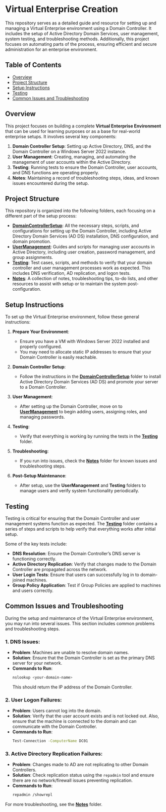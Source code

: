 # Virtual Enterprise Creation

This repository serves as a detailed guide and resource for setting up and managing a Virtual Enterprise environment using a Domain Controller. It includes the setup of Active Directory Domain Services, user management, system testing, and troubleshooting methods. Additionally, this project focuses on automating parts of the process, ensuring efficient and secure administration for an enterprise environment.

## Table of Contents

- [Overview](#overview)
- [Project Structure](#project-structure)
- [Setup Instructions](#setup-instructions)
- [Testing](#testing)
- [Common Issues and Troubleshooting](#common-issues-and-troubleshooting)

## Overview

This project focuses on building a complete **Virtual Enterprise Environment** that can be used for learning purposes or as a base for real-world enterprise setups. It involves several key components:

1. **Domain Controller Setup**: Setting up Active Directory, DNS, and the Domain Controller on a Windows Server 2022 instance.
2. **User Management**: Creating, managing, and automating the management of user accounts within the Active Directory.
3. **Testing**: Running tests to ensure the Domain Controller, user accounts, and DNS functions are operating properly.
4. **Notes**: Maintaining a record of troubleshooting steps, ideas, and known issues encountered during the setup.

## Project Structure

This repository is organized into the following folders, each focusing on a different part of the setup process:

- **[DomainControllerSetup](./DomainControllerSetup)**: All the necessary steps, scripts, and configurations for setting up the Domain Controller, including Active Directory Domain Services (AD DS) installation, DNS configuration, and domain promotion.
- **[UserManagement](./UserManagement)**: Guides and scripts for managing user accounts in Active Directory, including user creation, password management, and group assignments.
- **[Testing](./Testing)**: Test cases, scripts, and methods to verify that your domain controller and user management processes work as expected. This includes DNS verification, AD replication, and logon tests.
- **[Notes](./Notes)**: A collection of notes, troubleshooting tips, to-do lists, and other resources to assist with setup or to maintain the system post-configuration.

## Setup Instructions

To set up the Virtual Enterprise environment, follow these general instructions:

1. **Prepare Your Environment**:
   - Ensure you have a VM with Windows Server 2022 installed and properly configured.
   - You may need to allocate static IP addresses to ensure that your Domain Controller is easily reachable.

2. **Domain Controller Setup**:
   - Follow the instructions in the **[DomainControllerSetup](./DomainControllerSetup)** folder to install Active Directory Domain Services (AD DS) and promote your server to a Domain Controller.

3. **User Management**:
   - After setting up the Domain Controller, move on to **[UserManagement](./UserManagement)** to begin adding users, assigning roles, and managing passwords.

4. **Testing**:
   - Verify that everything is working by running the tests in the **[Testing](./Testing)** folder.

5. **Troubleshooting**:
   - If you run into issues, check the **[Notes](./Notes)** folder for known issues and troubleshooting steps.

6. **Post-Setup Maintenance**:
   - After setup, use the **UserManagement** and **Testing** folders to manage users and verify system functionality periodically.

## Testing

Testing is critical for ensuring that the Domain Controller and user management systems function as expected. The **[Testing](./Testing)** folder contains a series of steps and scripts to help verify that everything works after initial setup.

Some of the key tests include:

- **DNS Resolution**: Ensure the Domain Controller’s DNS server is functioning correctly.
- **Active Directory Replication**: Verify that changes made to the Domain Controller are propagated across the network.
- **User Login Tests**: Ensure that users can successfully log in to domain-joined machines.
- **Group Policy Application**: Test if Group Policies are applied to machines and users correctly.

## Common Issues and Troubleshooting

During the setup and maintenance of the Virtual Enterprise environment, you may run into several issues. This section includes common problems and troubleshooting steps.

### 1. **DNS Issues**:
   - **Problem**: Machines are unable to resolve domain names.
   - **Solution**: Ensure that the Domain Controller is set as the primary DNS server for your network.
   - **Commands to Run**:
     ```bash
     nslookup <your-domain-name>
     ```
     This should return the IP address of the Domain Controller.

### 2. **User Logon Failures**:
   - **Problem**: Users cannot log into the domain.
   - **Solution**: Verify that the user account exists and is not locked out. Also, ensure that the machine is connected to the domain and can communicate with the Domain Controller.
   - **Commands to Run**:
     ```bash
     Test-Connection -ComputerName DC01
     ```

### 3. **Active Directory Replication Failures**:
   - **Problem**: Changes made to AD are not replicating to other Domain Controllers.
   - **Solution**: Check replication status using the `repadmin` tool and ensure there are no network/firewall issues preventing replication.
   - **Commands to Run**:
     ```bash
     repadmin /showrepl
     ```

For more troubleshooting, see the **[Notes](./Notes)** folder.
